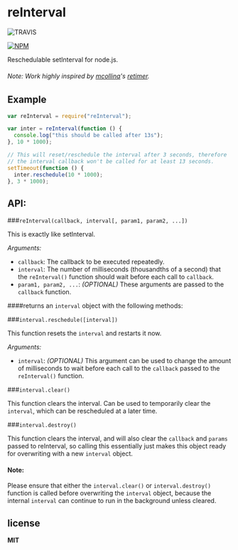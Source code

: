 # reInterval

![TRAVIS](https://travis-ci.org/4rzael/reInterval.svg)

[![NPM](https://nodei.co/npm/reinterval.png?downloads=true&downloadRank=true)](https://nodei.co/npm/reinterval/)

Reschedulable setInterval for node.js.

###### Note: Work highly inspired by [mcollina](https://github.com/mcollina)'s [retimer](https://github.com/mcollina/retimer).

## Example

```js
var reInterval = require("reInterval");

var inter = reInterval(function () {
  console.log("this should be called after 13s");
}, 10 * 1000);

// This will reset/reschedule the interval after 3 seconds, therefore
// the interval callback won't be called for at least 13 seconds.
setTimeout(function () {
  inter.reschedule(10 * 1000);
}, 3 * 1000);
```

## API:

###`reInterval(callback, interval[, param1, param2, ...])`

This is exactly like setInterval.

_Arguments:_

- `callback`: The callback to be executed repeatedly.
- `interval`: The number of milliseconds (thousandths of a second) that the `reInterval()` function should wait before each call to `callback`.
- `param1, param2, ...`: _(OPTIONAL)_ These arguments are passed to the `callback` function.

####returns an `interval` object with the following methods:

###`interval.reschedule([interval])`

This function resets the `interval` and restarts it now.

_Arguments:_

- `interval`: _(OPTIONAL)_ This argument can be used to change the amount of milliseconds to wait before each call to the `callback` passed to the `reInterval()` function.

###`interval.clear()`

This function clears the interval. Can be used to temporarily clear the `interval`, which can be rescheduled at a later time.

###`interval.destroy()`

This function clears the interval, and will also clear the `callback` and `params` passed to reInterval, so calling this essentially just makes this object ready for overwriting with a new `interval` object.

#### Note:

Please ensure that either the `interval.clear()` or `interval.destroy()` function is called before overwriting the `interval` object, because the internal `interval` can continue to run in the background unless cleared.

## license

**MIT**
